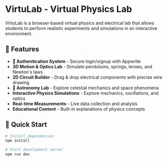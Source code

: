 # VirtuLab - Virtual Physics Lab

VirtuLab is a browser-based virtual physics and electrical lab that allows students to perform realistic experiments and simulations in an interactive environment.

## 🚀 Features

- **🔐 Authentication System** - Secure login/signup with Appwrite
- **3D Motion & Optics Lab** - Simulate pendulums, springs, lenses, and Newton's laws
- **2D Circuit Builder** - Drag & drop electrical components with precise wire drawing
- **🌌 Astronomy Lab** - Explore celestial mechanics and space phenomena
- **Interactive Physics Simulations** - Explore mechanics, oscillations, and optics
- **Real-time Measurements** - Live data collection and analysis
- **Educational Content** - Built-in explanations of physics concepts

## 🚀 Quick Start

```bash
# Install dependencies
npm install

# Start development server
npm run dev
```
